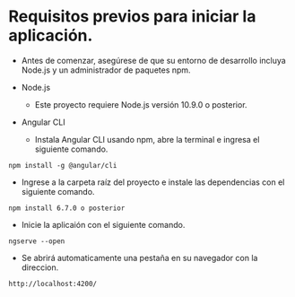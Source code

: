 # Requisitos previos para iniciar la aplicación.

* Antes de comenzar, asegúrese de que su entorno de desarrollo incluya Node.js y un administrador de paquetes npm.

* Node.js
    * Este proyecto requiere Node.js versión 10.9.0 o posterior.

* Angular CLI
    * Instala Angular CLI usando npm, abre la terminal e ingresa el siguiente comando.

```
npm install -g @angular/cli
```

* Ingrese a la carpeta raíz del proyecto e instale las dependencias con el siguiente comando.

```
npm install 6.7.0 o posterior
```

* Inicie la aplicaión con el siguiente comando.

```
ngserve --open 
```

* Se abrirá automaticamente una pestaña en su navegador con la direccion.
```
http://localhost:4200/
```
